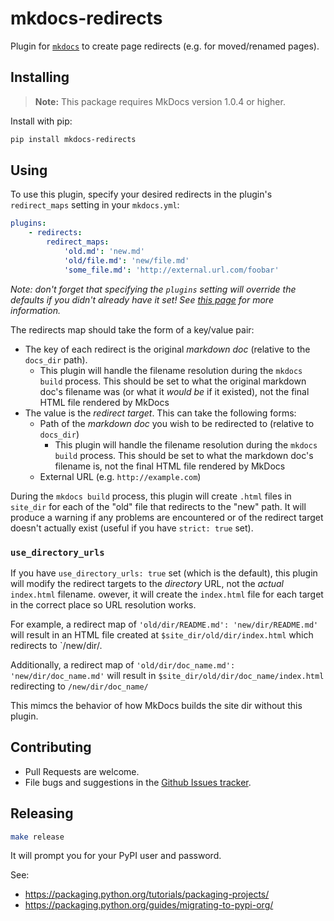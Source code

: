 # mkdocs-redirects

Plugin for [`mkdocs`](https://www.mkdocs.org/) to create page redirects (e.g. for moved/renamed pages).

## Installing

> **Note:** This package requires MkDocs version 1.0.4 or higher.

Install with pip:

```bash
pip install mkdocs-redirects
```

## Using

To use this plugin, specify your desired redirects in the plugin's `redirect_maps` setting in your `mkdocs.yml`:

```yaml
plugins:
    - redirects:
        redirect_maps:
            'old.md': 'new.md'
            'old/file.md': 'new/file.md'
            'some_file.md': 'http://external.url.com/foobar'
```

_Note: don't forget that specifying the `plugins` setting will override the defaults if you didn't already have it set! See [this page](https://www.mkdocs.org/user-guide/configuration/#plugins) for more information._

The redirects map should take the form of a key/value pair:

- The key of each redirect is the original _markdown doc_ (relative to the `docs_dir` path).
  - This plugin will handle the filename resolution during the `mkdocs build` process.
    This should be set to what the original markdown doc's filename was (or what it _would be_ if it existed), not the final HTML file rendered by MkDocs
- The value is the _redirect target_. This can take the following forms:
  - Path of the _markdown doc_ you wish to be redirected to (relative to `docs_dir`)
    - This plugin will handle the filename resolution during the `mkdocs build` process.
      This should be set to what the markdown doc's filename is, not the final HTML file rendered by MkDocs
  - External URL (e.g. `http://example.com`)

During the `mkdocs build` process, this plugin will create `.html` files in `site_dir` for each of the "old" file that redirects to the "new" path.
It will produce a warning if any problems are encountered or of the redirect target doesn't actually exist (useful if you have `strict: true` set).

### `use_directory_urls`

If you have `use_directory_urls: true` set (which is the default), this plugin will modify the redirect targets to the _directory_ URL, not the _actual_ `index.html` filename.
owever, it will create the `index.html` file for each target in the correct place so URL resolution works.

For example, a redirect map of `'old/dir/README.md': 'new/dir/README.md'` will result in an HTML file created at `$site_dir/old/dir/index.html` which redirects to `/new/dir/.

Additionally, a redirect map of `'old/dir/doc_name.md': 'new/dir/doc_name.md'` will result in `$site_dir/old/dir/doc_name/index.html` redirecting to `/new/dir/doc_name/`

This mimcs the behavior of how MkDocs builds the site dir without this plugin.

## Contributing

- Pull Requests are welcome.
- File bugs and suggestions in the [Github Issues tracker](https://github.com/datarobot/mkdocs-redirects/issues).

## Releasing

```bash
make release
```

It will prompt you for your PyPI user and password.

See:
- https://packaging.python.org/tutorials/packaging-projects/
- https://packaging.python.org/guides/migrating-to-pypi-org/
